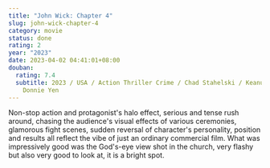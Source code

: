 ```yaml
---
title: "John Wick: Chapter 4"
slug: john-wick-chapter-4
category: movie
status: done
rating: 2
year: "2023"
date: 2023-04-02 04:41:01+08:00
douban:
  rating: 7.4
  subtitle: 2023 / USA / Action Thriller Crime / Chad Stahelski / Keanu Reeves,
    Donnie Yen
---
```


Non-stop action and protagonist's halo effect, serious and tense rush around, chasing the audience's visual effects of various ceremonies, glamorous fight scenes, sudden reversal of character's personality, position and results all reflect the vibe of just an ordinary commercial film. What was impressively good was the God's-eye view shot in the church, very flashy but also very good to look at, it is a bright spot.
